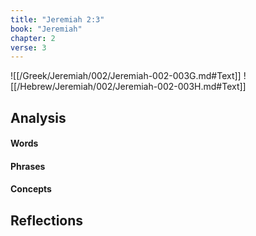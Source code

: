 ```yaml
---
title: "Jeremiah 2:3"
book: "Jeremiah"
chapter: 2
verse: 3
---
```

![[/Greek/Jeremiah/002/Jeremiah-002-003G.md#Text]]
![[/Hebrew/Jeremiah/002/Jeremiah-002-003H.md#Text]]

## Analysis

#### Words

#### Phrases

#### Concepts

## Reflections
